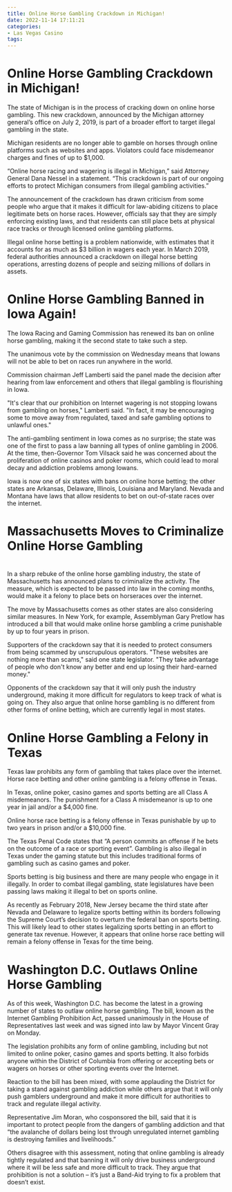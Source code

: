 ```yaml
---
title: Online Horse Gambling Crackdown in Michigan!
date: 2022-11-14 17:11:21
categories:
- Las Vegas Casino
tags:
---
```



#  Online Horse Gambling Crackdown in Michigan!

The state of Michigan is in the process of cracking down on online horse gambling. This new crackdown, announced by the Michigan attorney general’s office on July 2, 2019, is part of a broader effort to target illegal gambling in the state.

Michigan residents are no longer able to gamble on horses through online platforms such as websites and apps. Violators could face misdemeanor charges and fines of up to $1,000.

“Online horse racing and wagering is illegal in Michigan,” said Attorney General Dana Nessel in a statement. “This crackdown is part of our ongoing efforts to protect Michigan consumers from illegal gambling activities.”

The announcement of the crackdown has drawn criticism from some people who argue that it makes it difficult for law-abiding citizens to place legitimate bets on horse races. However, officials say that they are simply enforcing existing laws, and that residents can still place bets at physical race tracks or through licensed online gambling platforms.

Illegal online horse betting is a problem nationwide, with estimates that it accounts for as much as $3 billion in wagers each year. In March 2019, federal authorities announced a crackdown on illegal horse betting operations, arresting dozens of people and seizing millions of dollars in assets.

#  Online Horse Gambling Banned in Iowa Again!

The Iowa Racing and Gaming Commission has renewed its ban on online horse gambling, making it the second state to take such a step.

The unanimous vote by the commission on Wednesday means that Iowans will not be able to bet on races run anywhere in the world.

Commission chairman Jeff Lamberti said the panel made the decision after hearing from law enforcement and others that illegal gambling is flourishing in Iowa.

"It's clear that our prohibition on Internet wagering is not stopping Iowans from gambling on horses," Lamberti said. "In fact, it may be encouraging some to move away from regulated, taxed and safe gambling options to unlawful ones."

The anti-gambling sentiment in Iowa comes as no surprise; the state was one of the first to pass a law banning all types of online gambling in 2006. At the time, then-Governor Tom Vilsack said he was concerned about the proliferation of online casinos and poker rooms, which could lead to moral decay and addiction problems among Iowans.

Iowa is now one of six states with bans on online horse betting; the other states are Arkansas, Delaware, Illinois, Louisiana and Maryland. Nevada and Montana have laws that allow residents to bet on out-of-state races over the internet.

#  Massachusetts Moves to Criminalize Online Horse Gambling

#

In a sharp rebuke of the online horse gambling industry, the state of Massachusetts has announced plans to criminalize the activity. The measure, which is expected to be passed into law in the coming months, would make it a felony to place bets on horseraces over the internet.

The move by Massachusetts comes as other states are also considering similar measures. In New York, for example, Assemblyman Gary Pretlow has introduced a bill that would make online horse gambling a crime punishable by up to four years in prison.

Supporters of the crackdown say that it is needed to protect consumers from being scammed by unscrupulous operators. "These websites are nothing more than scams," said one state legislator. "They take advantage of people who don't know any better and end up losing their hard-earned money."

Opponents of the crackdown say that it will only push the industry underground, making it more difficult for regulators to keep track of what is going on. They also argue that online horse gambling is no different from other forms of online betting, which are currently legal in most states.

#  Online Horse Gambling a Felony in Texas

Texas law prohibits any form of gambling that takes place over the internet. Horse race betting and other online gambling is a felony offense in Texas.

In Texas, online poker, casino games and sports betting are all Class A misdemeanors. The punishment for a Class A misdemeanor is up to one year in jail and/or a $4,000 fine.

Online horse race betting is a felony offense in Texas punishable by up to two years in prison and/or a $10,000 fine.

The Texas Penal Code states that “A person commits an offense if he bets on the outcome of a race or sporting event”. Gambling is also illegal in Texas under the gaming statute but this includes traditional forms of gambling such as casino games and poker.

Sports betting is big business and there are many people who engage in it illegally. In order to combat illegal gambling, state legislatures have been passing laws making it illegal to bet on sports online.

As recently as February 2018, New Jersey became the third state after Nevada and Delaware to legalize sports betting within its borders following the Supreme Court’s decision to overturn the federal ban on sports betting. This will likely lead to other states legalizing sports betting in an effort to generate tax revenue. However, it appears that online horse race betting will remain a felony offense in Texas for the time being.

#  Washington D.C. Outlaws Online Horse Gambling

As of this week, Washington D.C. has become the latest in a growing number of states to outlaw online horse gambling. The bill, known as the Internet Gambling Prohibition Act, passed unanimously in the House of Representatives last week and was signed into law by Mayor Vincent Gray on Monday.

The legislation prohibits any form of online gambling, including but not limited to online poker, casino games and sports betting. It also forbids anyone within the District of Columbia from offering or accepting bets or wagers on horses or other sporting events over the Internet.

Reaction to the bill has been mixed, with some applauding the District for taking a stand against gambling addiction while others argue that it will only push gamblers underground and make it more difficult for authorities to track and regulate illegal activity.

Representative Jim Moran, who cosponsored the bill, said that it is important to protect people from the dangers of gambling addiction and that “the avalanche of dollars being lost through unregulated internet gambling is destroying families and livelihoods.”

Others disagree with this assessment, noting that online gambling is already tightly regulated and that banning it will only drive business underground where it will be less safe and more difficult to track. They argue that prohibition is not a solution – it’s just a Band-Aid trying to fix a problem that doesn’t exist.